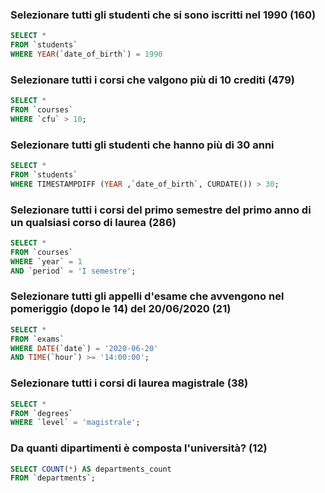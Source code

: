 ### Selezionare tutti gli studenti che si sono iscritti nel 1990 (160)

```SQL
SELECT *
FROM `students`
WHERE YEAR(`date_of_birth`) = 1990
```




### Selezionare tutti i corsi che valgono più di 10 crediti (479)

```SQL
SELECT * 
FROM `courses`
WHERE `cfu` > 10;
```



### Selezionare tutti gli studenti che hanno più di 30 anni

```SQL
SELECT *
FROM `students`
WHERE TIMESTAMPDIFF (YEAR ,`date_of_birth`, CURDATE()) > 30;
```



 ### Selezionare tutti i corsi del primo semestre del primo anno di un qualsiasi corso di laurea (286)

```SQL
SELECT * 
FROM `courses`
WHERE `year` = 1  
AND `period` = 'I semestre';
 ```



 ### Selezionare tutti gli appelli d'esame che avvengono nel pomeriggio (dopo le 14) del 20/06/2020 (21)

```SQL
SELECT * 
FROM `exams`
WHERE DATE(`date`) = '2020-06-20' 
AND TIME(`hour`) >= '14:00:00';
```



### Selezionare tutti i corsi di laurea magistrale (38)

```SQL
SELECT * 
FROM `degrees`
WHERE `level` = 'magistrale';
```



### Da quanti dipartimenti è composta l'università? (12)

```SQL
SELECT COUNT(*) AS departments_count
FROM `departments`;
```